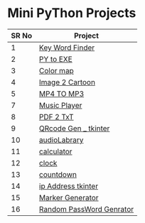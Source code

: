 # Mini PyThon Projects



SR No   | Project 
--- | --- 
1 | [Key Word Finder](https://github.com/OWNER2PLUSAI/mini_python_projects/tree/main/Keyword_finder) 
2 | [PY to EXE](https://github.com/OWNER2PLUSAI/mini_python_projects/tree/main/.py%20to%20.exre) 
3 | [Color map](https://github.com/OWNER2PLUSAI/mini_python_projects/tree/main/Color%20map) 
4 | [Image 2 Cartoon](https://github.com/OWNER2PLUSAI/mini_python_projects/tree/main/Image2Cartoon) 
5 | [MP4 TO MP3](https://github.com/OWNER2PLUSAI/mini_python_projects/tree/main/MP4%20TO%20MP3) 
7 | [Music Player](https://github.com/OWNER2PLUSAI/mini_python_projects/tree/main/Musicplayer) 
8 | [PDF 2 TxT](https://github.com/OWNER2PLUSAI/mini_python_projects/tree/main/PDF%202%20TxT) 
9 | [QRcode Gen _ tkinter](https://github.com/OWNER2PLUSAI/mini_python_projects/tree/main/QRcode%20Gen%20_%20tkinter) 
10 | [audioLabrary](https://github.com/OWNER2PLUSAI/mini_python_projects/tree/main/audioLabrary) 
11 | [calculator](https://github.com/OWNER2PLUSAI/mini_python_projects/tree/main/calculator) 
12 | [clock](https://github.com/OWNER2PLUSAI/mini_python_projects/tree/main/clock) 
13 | [countdown](https://github.com/OWNER2PLUSAI/mini_python_projects/tree/main/countdown) 
14| [ip Address tkinter](https://github.com/OWNER2PLUSAI/mini_python_projects/tree/main/ip%20Address%20tkinter) 
15| [Marker Generator](https://github.com/OWNER2PLUSAI/mini_python_projects/tree/main/Marker_generator) 
16| [Random PassWord Genrator](https://github.com/OWNER2PLUSAI/mini_python_projects/tree/main/Random%20PassWord) 